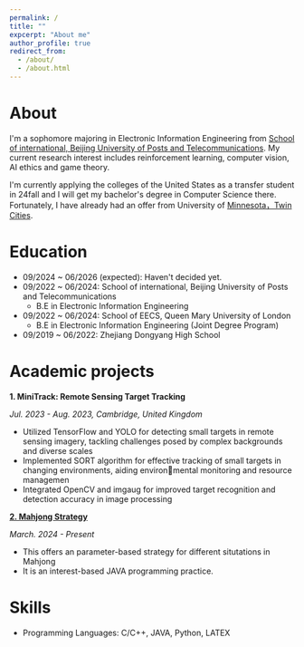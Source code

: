 ```yaml
---
permalink: /
title: ""
expcerpt: "About me"
author_profile: true
redirect_from: 
  - /about/
  - /about.html
---
```

**About**
======
I'm a sophomore majoring in Electronic Information Engineering from [School of international, Beijing University of Posts and Telecommunications](http://www.bupt.edu.cn/). My current research interest includes reinforcement learning, computer vision, AI ethics and game theory.

I'm currently applying the colleges of the United States as a transfer student in 24fall and I will get my bachelor's degree in Computer Science there. Fortunately, I have already had an offer from University of [Minnesota，Twin Cities](https://twin-cities.umn.edu/).



Education
======
* 09/2024 ~ 06/2026 (expected): Haven't decided yet. 
* 09/2022 ~ 06/2024: School of international, Beijing University of Posts and Telecommunications
  * B.E in Electronic Information Engineering
* 09/2022 ~ 06/2024: School of EECS, Queen Mary University of London
  * B.E in Electronic Information Engineering (Joint Degree Program)
* 09/2019 ~ 06/2022: Zhejiang Dongyang High School

Academic projects
======
**1. MiniTrack: Remote Sensing Target Tracking**

*Jul. 2023 - Aug. 2023, Cambridge, United Kingdom*
* Utilized TensorFlow and YOLO for detecting small targets in remote sensing imagery, tackling challenges posed
by complex backgrounds and diverse scales
* Implemented SORT algorithm for effective tracking of small targets in changing environments, aiding environmental monitoring and resource managemen
* Integrated OpenCV and imgaug for improved target recognition and detection accuracy in image processing

[**2. Mahjong Strategy**](https://github.com/JazCz/MahjongStrategy)

*March. 2024 - Present*
* This offers an parameter-based strategy for different situtations in Mahjong
* It is an interest-based JAVA programming practice.


Skills
======
* Programming Languages: C/C++, JAVA, Python, LATEX

